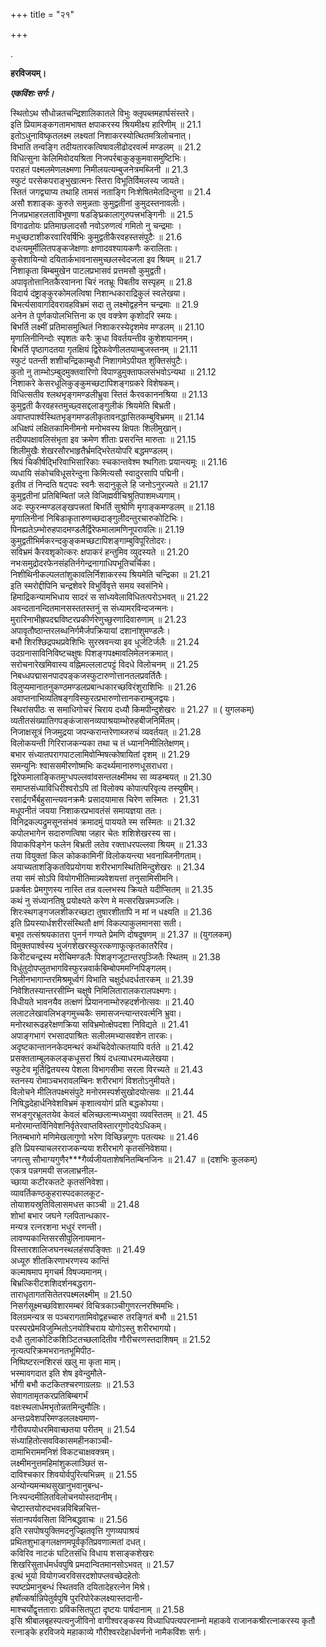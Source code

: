 +++
title = "२१"

+++

.

**हरविजयम्।**

***एकविंशः सर्गः।***

स्थितोऽथ सौधोन्नतचन्द्रिशालिकातले विभुः क्लृपब्तमहार्घसंस्तरे।  
इति प्रियामङ्कगतामभाषत क्षपाकरस्य श्रियमीक्ष्य हारिणीम् ॥ 21.1  
इतोऽधुनाविष्कृतलक्ष्म लक्ष्यतां निशाकरस्योत्थितमत्रिलोचनात्।  
विभाति तन्वङ्गि तदीयतारकत्विषावलीढोदरवर्त्म मण्डलम् ॥ 21.2  
विधित्सुना केलिमिवोदयश्रिता निजपर्रबाकुङ्कुमवासमुष्टिभिः।  
पराहतं पक्ष्मलमेणलक्ष्मणा निमीलयत्यम्बुजनेत्रमब्जिनी ॥ 21.3  
स्फुटं परसेकपराङ्भुखात्मनः स्तिरा विभूतिर्विमलस्य जायते।  
स्तितं जगद्व्याप्य तथाहि तामसं नताङ्गि निःशेषितमेतदिन्दुना ॥ 21.4  
असौ शशाङ्कः कुरुते समुन्नताः कुमुद्वतीनां कुमुदस्तनावलीः।  
निजप्रभाहरलताविभूषणा षडङ्घ्रिकालागुरुपत्त्रभङ्गिनीः ॥ 21.5  
विगाढतोयः प्रतिमाछलादसौ नवोऽरुणत्वं गमितो नु चन्द्रमाः ।  
मधुच्छटाशीकरवारिवर्षिभिः कुमुद्वतीकैरवहस्तसंपुटैः ॥ 21.6  
दधत्यमूर्मीलितपङ्कजेक्षणाः क्षणादवश्यायकणैः करालिताः।  
कुसेशायिन्यो दयितार्कभावनासमुच्छलस्वेदजला इव श्रियम् ॥ 21.7  
निशाकृता बिम्बमुखेन पाटलप्रभासवं प्रत्तमसौ कुमुद्वती।  
अपावृतोत्तानितकैरवानना चिरं नतभ्रूः पिबतीव सस्पृहम् ॥ 21.8  
विदार्य दंष्ट्राङ्कुरकोमलत्विषा निशान्धकाराद्रिकुलं स्वलेखया।  
बिभर्त्यसावागदिवरावहविभ्रमं सदा तु लक्ष्मोद्वहनेन चन्द्रमाः ॥ 21.9  
अनेन ते पूर्णकपोलभित्तिना क एव वक्त्रेण कृशोदरि स्मयः।  
बिभर्ति लक्ष्मीं प्रतिमासमुत्थितं निशाकरस्येदृशमेव मण्डलम् ॥ 21.10  
मृणालिनीनिन्दोः स्पृशतः करैः क्रुधा विवर्तयन्तीव कुशेशयाननम्।  
बिभर्ति पृष्ठागदतया गृतक्षियं द्विरेफवेणीलतयाम्बुजस्तनम् ॥ 21.11  
स्फुटं पतन्ती शशीचन्द्रिकाम्बुधौ निशागमेऽपीयत शुक्तिसंपुटैः।  
कुतो नु ताम्भोऽम्बुदमुक्तवारिणो विपाण्डुमुक्ताफलसंभवोऽन्यथा ॥ 21.12  
निशाकरे केसरधूलिकुङ्कुमच्छटापिशङ्गग्रकरे विशेषकम्।  
विधित्सतीव श्लथभृङ्गमण्डलीभ्रुवा स्तितं कैरवकाननश्रिया ॥ 21.13  
कुमुद्वती कैरवहस्तमुच्छ्वसद्दलाङ्गुलीकं श्रियमेति बिभ्रती।  
अवाप्तपार्श्वस्थितभृङ्गमण्डलीकृतावनद्धासितकम्बुविभ्रमम् ॥ 21.14  
अधिक्षपं लक्षितकामिनीमनो मनोभवस्य क्षिपतः शिलीमुखान्।  
तदीयपक्षावलिसंभृता इव क्रमेण शीताः प्रसरन्ति मारुताः ॥ 21.15  
शिलीमुखैः शेखरसौरभाहृतैर्भ्रमद्भिरेतयोपरि बद्धमण्डलम्।  
श्रियं चिकीर्षद्भिरिवाभिसारिकाः स्चकान्तवेश्म श्थगिताः प्रयान्त्यमूः ॥ 21.16  
व्यधायि संकोचविधूसरेन्दुना किमित्यसौ स्वादुरसापि पद्मिनी।  
इतीव तं निन्दति षट्पदः स्वनैः सदानुकूले हि जनोऽनुरज्यते ॥ 21.17  
कुमुद्वतीनां प्रतिबिम्बितां जले विजिह्मवीचिश्रुतिपाशमध्यगाम्।  
अदः स्फुरन्मण्डलङ्खपत्त्रतां बिभर्ति सुश्रोणि मृगाङ्कमण्डलम् ॥ 21.18  
मृणालिनीनां निबिडाकृतारुणच्छदाङ्गुलीदन्तुरचारुकोटिभिः।  
पिनह्यतेऽम्भोरुहपादमण्डलैर्द्विरेफमालामणिनूपरावलिः॥ 21.19  
कुमुद्वतीभिर्मकरन्दकुङ्कमच्छटापिशङ्गाम्बुविपूरितोदरः।  
सविभ्रमं कैरवशृकोत्करः क्षपाकरं हन्तुमिव व्युदस्यते ॥ 21.20  
नभःसमुद्रोदरफेनसंहतिर्नगेन्द्रनागाधिपभूतिचर्चिका।  
निशीथिनीकल्पलतांशुकावलिर्निशाकरस्य श्रियमेति चन्द्रिका ॥ 21.21  
इति स्मरोद्दीपिनि चन्द्रशेवरे विभुर्विवृत्ते समय स्वसंनिभे।  
हिमाद्रिकन्यामभिधाय सादरं स सांध्यवेलाविधितत्परोऽभवत् ॥ 21.22  
अवन्दतानन्दितमानसस्ततस्तनुं स संध्यामरविन्दजन्मनः।  
मुरारिनाभीह्रपदद्मविष्टरप्रकीर्णरेणुच्छुरणादिवारुणाम् ॥ 21.23  
अपावृतौष्ठान्तरलब्धनिर्गमैर्जपक्रियायां दशानांशुमण्डलैः।  
बभौ शिरश्छिद्रपथप्रवेशिभिः सुरस्रवन्त्या इव धूर्जटिर्जलैः ॥ 21.24  
उदग्रनासाविनिविष्टचक्षुषः पिशङ्गपक्ष्मावलिमेलनक्रमात्।  
सरोचनारेखमिवास्य वह्निमल्ललाटपट्टं विदधे विलोचनम् ॥ 21.25  
निबध्धपद्मासनपादपङ्कजस्फुटारुणोत्तानतलप्रवर्तितैः।  
विलुप्यमानातनुकण्ठमण्डलप्रबान्धकारच्छविरंशुराशिभिः ॥ 21.26  
अवाप्तनाभिव्यतिषङ्गविस्फुरत्प्रभारुणोत्तानकराम्बुजद्वयः।  
स्थिरांसपीठः स समाधिगोचरं चिराय दध्यौ किमपीन्दुशेखरः ॥ 21.27 ॥ ( युगलकम्)  
व्यतीतसंख्यातिगपङ्कंजासनव्यपाश्रयाम्भोरुहबीजनिर्मितम्।  
निजाक्षसूत्रं निजमुद्रया जपन्करान्तरेणाब्जरुचं व्यवर्तयत् ॥ 21.28  
विलोकयन्ती गिरिराजकन्यका तथा च तं ध्याननिमीलितेक्षणम्।  
बभार संध्यातपरागपाटलामिवोन्मिषत्कोषायितां दृशम् ॥ 21.29  
समन्युनिः श्वाससमीरणोष्मभिः कदर्थ्यमानारुणधूसराधरा।  
द्विरेफमालाङ्कितमुग्धपल्लवांवसन्तलक्ष्मीमथ सा व्यडम्बयत् ॥ 21.30  
समाप्तसंध्याविधिरीश्वरोऽपि तां विलोक्य कोपात्परिवृत्य तस्युषीम्।  
रसार्द्रगर्भैर्बहुसान्त्यवनक्रमैः प्रसादयामास चिरेण सस्मितः । 21.31  
मधूपनीतं जयया निशाकरप्रभावतंसं समायज्ञया ततः।  
विनिद्रकल्पद्रुमसूनसंभवं क्रमादमुं पाययते स्म सस्मितः ॥ 21.32  
कपोलभागेन सदारुणत्विषा जहार चेतः शशिशेखरस्य सा।  
विपाकपिङ्गेन फलेन बिभ्रती लतेव रक्ताधरपल्लवा श्रियम् ॥ 21.33  
तया वियुक्तां किल कोककामिनीं विलोकयन्त्या भवनाब्जिनीगताम्।  
अयाच्यताशङ्कितविप्रयोगया शरीरभागस्थितिमिन्दुशेखरः ॥ 21.34  
तया समं सोऽपि वियोगभीतिमान्न्यवेशयत्तां तनुसामिसीमनि।  
प्रकर्षतः प्रेमगुणस्य नास्ति तन्न वल्लभस्य क्रियते यदीप्सितम् ॥ 21.35  
कथं नु संध्यानतिषु प्रयोक्ष्यते करेण मे मत्सरखिन्नमञ्जलिः।  
शिरःस्थगङ्गजलशीकरच्छटा तुषारशीतापि न मां न धक्ष्यति ॥ 21.36  
इति प्रियस्यार्धशरीरसंस्थितौ क्षणं विकल्पाकुलमानसा सती।  
बभूव तत्संश्रयकातरा पुनर्न गण्यते प्रेमणि दोषदूषणम् ॥ 21.37 ॥ (युगलकम्)  
विमुक्तपार्श्वस्य भुजंगशेखरस्फुरत्कणाफूत्कृतकातरैरिव।  
किरीटचन्द्रस्य मरीचिमण्डलैः पिशङ्गजूटान्तरपुञ्जितैः स्थितम् ॥ 21.38  
विधुंतुदोपप्लुतभागविस्फुरन्नवार्कबिम्बोपममग्निपिङ्गलम्।  
निलीनभागान्तरमिश्रमूर्ध्वगं विभाति चक्षुर्दधदर्धतारकम् ॥ 21.39  
निवेशितस्यान्तरसीम्नि चक्षुषे निमिलितारालकरालपक्ष्मणः।  
विधीयते भावनयैव तत्क्षणं प्रियाननाम्भोरुहदर्शनोत्सवः ॥ 21.40  
ललाटलेखावलिभङ्गमुच्चकैः समासजन्त्यान्तरवर्त्मनि भ्रुवा।  
मनोरथारूढहरेक्षणक्रिया सविभ्रमोत्क्षेपदशा निविद्यते ॥ 21.41  
अपाङ्गभागं रभसादपाश्रितः सलीलमभ्यासवशेन तारकः।  
अदृष्टकान्ताननकेदमन्थरं कथंचिदेवोत्कतयापि वर्तते ॥ 21.42  
प्रसक्तताम्बूलकलङ्कधूसरां श्रियं दधत्याधरमध्यलेखया।  
स्फुटेव मूर्तिद्वितयस्य पेशला विभागसीमा सरला विरच्यते ॥ 21.43  
स्तनस्य रोमाञ्चभरावलम्बिनः शरीरभागं विशतोऽनुमीयते।  
विलोचने मीलितपक्ष्मसंपुटे मनोरमस्पर्शसुखोदयोत्सवः ॥ 21.44  
निषिद्धदेहार्धनिवेशविभ्रमं कृशात्वयोगं प्रति बद्धकोपया।  
सभङ्गुरभ्रूलतयेव केवलं बलिच्छलान्मध्यभुवा व्यवस्तितम् ॥ 21. 45  
मनोरमान्तर्विनिवेशनिर्वृतेरवाप्तविस्तारगुणोदयेऽधिकम्।  
नितम्बभागे मणिमेखलागुणो भरेण विच्छिन्नगुणः पतत्यथः ॥ 21.46  
इति प्रियस्याचलरराजकन्यया शरीरभागे कृतसंनिवेशया।  
जगत्सु सौभाग्यगुणैर\*\*\*गैर्व्यजीयताशेषनितम्बिनजिनः ॥ 21.47 ॥ (दशभिः कुलकम्)  
एकत्र पन्नगमयी सजलाभ्रनील-  
च्छाया कटीरकतटे कृतसंनिवेशा।  
व्यावर्तिकण्ठकुहरास्पदकालकूट-  
तोयाशयस्रुतिविलासमधत्त काञ्ची ॥ 21.48  
शोभां बभार जघने ग्लपितान्धकार-  
मन्यत्र रत्नरशना भधुरं रणन्ती।  
लावण्यकान्तिसरसीपुलिनायमान-  
विस्तारशालिजघनस्थलहंसपङ्क्तिः ॥ 21.49  
अध्यूरु शीतकिरणाभरणस्य कान्तिं  
कल्माषमाप मृगचर्म विषज्यमानम्।  
बिभ्रत्किरीटशशिदर्शनबद्धराग-  
ताराधृतागतसितेतरपक्ष्मलक्ष्मीम् ॥ 21.50  
निसर्गसूक्ष्मच्छविशारमम्बरं विचित्रकाञ्चीगुणरत्नरश्मिमभिः।  
विलग्रमन्यत्र स पञ्चरागतामिवोद्वहच्चारु तरङ्गितं बभौ ॥ 21.51  
परस्परप्रेमविजुम्भितोऽनयोश्चिराय योगोऽस्तु शरीरभागयो।  
दधौ तुलाकोटिकशिञ्टितच्छलादितीव गौरीचरणस्तदाशिषम् ॥ 21.52  
नृत्यत्परिक्रमभरानतभूमिपीठ-  
निष्पिष्टरत्नशिरसं खलु मा कृता माम्।  
भस्मावगदात इति शेष इवेन्दुमौले-  
र्भोगी बभौ कटकितश्चरणाग्रलग्रः ॥ 21.53  
सेवागतामृतकरप्रतिबिम्बगर्भं  
वक्षःस्थलार्धमभृतोन्नतमिन्दुमौलिः।  
अन्तःप्रवेशपरिमण्डललक्ष्यमाण-   
गौरीवपयोधरमिवाच्छतया परीतम् ॥ 21.54  
संध्याहितोत्सवविकासमहीनकाञ्ची-  
दामाभिराममनिशं विकटचाक्षवक्त्रम्।  
लक्ष्मीमनुत्तमहिमांशुकलाञ्छितं स-  
दाविश्चकार शिवयोर्वपुरित्यभिन्नम् ॥ 21.55  
अन्योन्यमन्मथसुखानुभवानुबन्ध-  
निःस्पन्दमीलितविलोचनयोस्तदानीम्।  
चेष्टास्तयोरुदभवन्नविबिन्नचित्त-  
संतानपर्यवसिता विनिबद्धवाचः ॥ 21.56  
इति रसपोषयुक्तिमदनुज्झितवृत्ति गुणव्यपाश्रयं  
प्रथितशुभाङ्गलक्षणमपूर्वकृतिप्रवणात्मतां दधत्।  
कविरिव नाटकं घटितसंधि विधाय शसाङ्कशेखरः  
शिखरिसुतार्धमर्धवपुषि प्रमदान्वितमानसोऽभवत् ॥ 21.57  
इत्थं भूयो वियोगज्वरविसरदशोपप्लवच्छेदहेतोः  
स्पष्टप्रेमानुबन्धं स्थितवति दयितादेहरत्नेन मिश्रे।  
हर्षोत्कर्षान्निपेतुर्वपुषि पुररिपोरेकलक्ष्यास्तदानी-  
माश्चर्योद्वृत्तताराः प्रविकसितपुटा दृष्टयः पार्षदानाम् ॥ 21.58  
इसि श्रीबालबृहस्पत्यनुजीविनो वागीश्वरङ्कस्य विध्याधिपत्यपरनाम्नो महाकवे राजानकश्रीरत्नाकरस्य कृतौ रत्नाङ्के हरविजये महाकाव्ये गौरीश्वरदेहार्धवर्णनो नामैकविंशः सर्गः।
